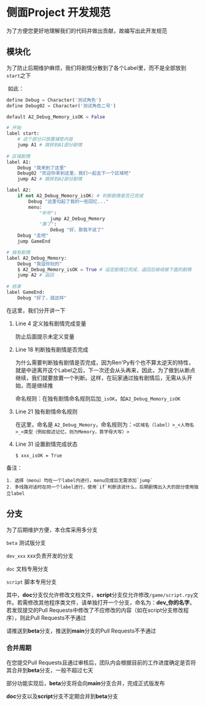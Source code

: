 # 侧面Project 开发规范

为了方便您更好地理解我们的代码并做出贡献，故编写出此开发规范

## 模块化

​	为了防止后期维护麻烦，我们将剧情分散到了各个Label里，而不是全部放到`start`之下

​	如此：	

```python
define Debug = Character('测试角色')
define Debug02 = Character('测试角色二号')

default A2_Debug_Memory_isOK = False

# 开始
label start:
    # 这个部分只放置铺垫内容
    jump A1 # 跳转到A1部分剧情
  
# 区域剧情
label A1:
    Debug "我来到了这里"
    Debug02 "欢迎你来到这里，我们一起去下一个区域吧"
    jump A2 # 跳转到A2部分剧情

label A2:
    if not A2_Debug_Memory_isOK: # 判断剧情是否已完成
        Debug "这里勾起了我的一些回忆..."
        menu:
            "听听":
                jump A2_Debug_Memory
            "算了":
                Debug "好，那我不说了"
    Debug "走吧"
    jump GameEnd

# 独有剧情
label A2_Debug_Memory:
    Debug "我逗你玩的"
    $ A2_Debug_Memory_isOK = True # 设定剧情已完成，返回后继续做下面的剧情
    jump A2 # 返回
 
# 结束
label GameEnd:
    Debug "好了，就这样"
```

在这里，我们分开讲一下

1. Line 4 定义独有剧情完成变量

   防止后面提示未定义变量

2. Line 18 判断独有剧情是否完成

   为什么需要判断独有剧情是否完成，因为Ren'Py有个也不算太逆天的特性，就是中途离开这个Label之后，下一次还会从头再来，因此，为了做到从断点继续，我们就要放置一个判断。这样，在玩家通过独有剧情后，无需从头开始，而是继续推

   命名规则：在独有剧情命名规则后加`_isOK`，如`A2_Debug_Memory_isOK`

3. Line 21 独有剧情命名规则

   在这里，命名是 `A2_Debug_Memory`，命名规则为：`<区域名（label）>_<人物名>_<类型（例如叙述记忆，则为Memory，首字母大写）>`

4. Line 31 设置剧情完成状态

   `$ xxx_isOK = True`

备注：

 	1. 选择（menu）均在一个label内进行，menu完成后无需添加`jump`
 	2. 多线路对话时在同一个label进行，使用`if`判断该说什么，后期剧情出入大的部分使用独立label

## 分支

为了后期维护方便，本仓库采用多分支

`beta` 测试版分支

`dev_xxx` xxx负责开发的分支

`doc` 文档专用分支

`script` 脚本专用分支

其中，**doc**分支仅允许修改文档文件，**script**分支仅允许修改`/game/script.rpy`文件。若需修改其他程序类文件，请单独打开一个分支，命名为：**dev_你的名字**。若发现提交的Pull Requests中修改了不应修改的内容（如在script分支修改程序），则此Pull Requests不予通过

请推送到**beta**分支，推送到**main**分支的Pull Requests不予通过

### 合并周期

在您提交Pull Requests且通过审核后，团队内会根据目前的工作进度确定是否将其合并到**beta**分支，一般不超过七天

部分功能实现后，**beta**分支将会向**main**分支合并，完成正式版发布

**doc**分支以及**script**分支不定期合并到**beta**分支
